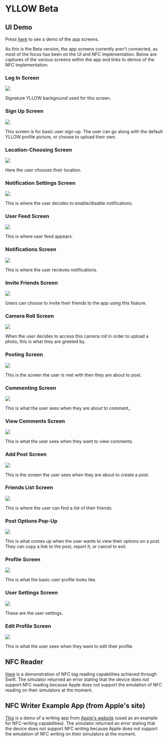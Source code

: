 # YLLOW Beta

## UI Demo

Press [here](https://www.youtube.com/watch?v=3a-CfYcUv8g&list=PLuGq_O7Y2F2vyal8hGXL9yvRF8MJySG6m&index=5&ab_channel=YusufMorsi) to see a demo of the app screens.

As this is the Beta version, the app screens currently aren't connected, as most of the focus has been on the UI and NFC implementation. Below are captures of the various screens within the app and links to demos of the NFC implementation.

### Log In Screen
![](images/1.png)

Signature YLLOW background used for this screen.

### Sign Up Screen
![](images/2.png)

This screen is for basic user sign-up. The user can go along with the default YLLOW profile picture, or choose to upload their own.

### Location-Choosing Screen
![](images/3.png)

Here the user chooses their location.

### Notification Settings Screen
![](images/4.png)

This is where the user decides to enable/disable notifications.

### User Feed Screen
![](images/5.png)

This is where user feed appears.

### Notifications Screen
![](images/6.png)

This is where the user recieves notifications.

### Invite Friends Screen
![](images/7.png)

Users can choose to invite their friends to the app using this feature.

### Camera Roll Screen
![](images/8.png)

When the user decides to access this camera roll in order to upload a photo, this is what they are greeted by.

### Posting Screen
![](images/9.png)

This is the screen the user is met with then they are about to post.

### Commenting Screen
![](images/10.png)

This is what the user sees when they are about to comment,.

### View Comments Screen
![](images/11.png)

This is what the user sees when they want to view comments.

### Add Post Screen
![](images/12.png)

This is the screen the user sees when they are about to create a post.

### Friends List Screen
![](images/13.png)

This is where the user can find a list of their friends.

### Post Options Pop-Up
![](images/14.png)

This is what comes up when the user wants to view their options on a post. They can copy a link to the post, report it, or cancel to exit.

### Profile Screen
![](images/15.png)

This is what the basic user profile looks like.

### User Settings Screen
![](images/16.png)

These are the user settings.

### Edit Profile Screen
![](images/17.png)

This is what the user sees when they want to edit their profile.

## NFC Reader
[Here](https://www.youtube.com/watch?v=VLjODNeSnoY&list=PLuGq_O7Y2F2vyal8hGXL9yvRF8MJySG6m&index=3&ab_channel=YusufMorsi) is a demonstration of NFC tag reading capabilities achieved through Swift. The simulator returned an error stating that the device does not support NFC reading because Apple does not support the emulation of NFC reading on their simulators at the moment.





## NFC Writer Example App (from Apple's site)
[This](https://www.youtube.com/watch?v=aGcrWoGwIAU&list=PLuGq_O7Y2F2vyal8hGXL9yvRF8MJySG6m&index=4&ab_channel=YusufMorsi) is a demo of a writing app from [Apple's website](https://developer.apple.com/documentation/corenfc/creating_nfc_tags_from_your_iphone) (used as an example for NFC-writing capabilities). The simulator returned an error stating that the device does not support NFC writing because Apple does not support the emulation of NFC writing on their simulators at the moment.